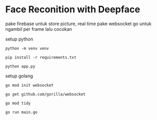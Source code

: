 # Face Reconition with Deepface

pake firebase untuk store picture, real time pake websocket go untuk ngambil per frame lalu cocokan


setup python
```
python -m venv venv
```

```
pip install -r requirements.txt
```

```
python app.py
```

setup golang
```
go mod init websocket
```

```
go get github.com/gorilla/websocket
```

```
go mod tidy
```

```
go run main.go
```
